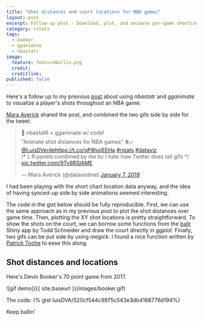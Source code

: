 ```yaml
---
title: "Shot distances and court locations for NBA games"
layout: post
excerpt: Follow up post - Download, plot, and animate per-game shooting data.
category: rstats
tags:
  - booker
  - gganimate
  - nbastatr
image:
  feature: featureBallin.png
  credit: 
  creditlink: 
published: false
---
```


Here's a follow up to my previous [post](https://luisdva.github.io/rstats/bball-shots/) about using _nbastatr_ and _gganimate_ to visualize a player's shots throughout an NBA game.

[Mara Averick](https://twitter.com/dataandme) shared the post, and combined the two gifs side by side for the tweet.

<blockquote class="twitter-tweet" data-lang="en"><p lang="en" dir="ltr">🏀 nbastatR × gganimate w/ code!<br>&quot;Animate shot distances for NBA games&quot; ⛹️‍♂️ <a href="https://twitter.com/LuisDVerde?ref_src=twsrc%5Etfw">@LuisDVerde</a><a href="https://t.co/qP8hojEEHa">https://t.co/qP8hojEEHa</a> <a href="https://twitter.com/hashtag/rstats?src=hash&amp;ref_src=twsrc%5Etfw">#rstats</a> <a href="https://twitter.com/hashtag/dataviz?src=hash&amp;ref_src=twsrc%5Etfw">#dataviz</a><br>/* L·R panels combined by me bc I hate how Twitter does tall gifs */ <a href="https://t.co/9Tv8RSlAME">pic.twitter.com/9Tv8RSlAME</a></p>&mdash; Mara Averick (@dataandme) <a href="https://twitter.com/dataandme/status/1082362770874605568?ref_src=twsrc%5Etfw">January 7, 2019</a></blockquote>
<script async src="https://platform.twitter.com/widgets.js" charset="utf-8"></script>

I had been playing with the short chart location data anyway, and the idea of having synced-up side by side animations seemed interesting.

The code in the gist below should be fully reproducible. First, we can use the same approach as in my previous post to plot the shot distances over game time. Then, plotting the XY shot locations is pretty straightforward. To show the shots on the court, we can borrow some functions from the [ballr](http://toddwschneider.com/posts/ballr-interactive-nba-shot-charts-with-r-and-shiny/) Shiny app by Todd Schneider and draw the court directly in _ggplot_. Finally, two gifs can be put side by using _magick_. I found a nice function written by [Patrick Toche](https://github.com/ptoche) to ease this along.

## Shot distances and locations

Here's Devin Booker's 70 point game from 2017.

![gif demo]({{ site.baseurl }}/images/booker.gif)
 
The code:
{% gist luisDVA/520cf544c9975c543e3db4168776d194%}

Keep ballin'
